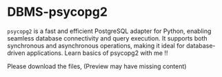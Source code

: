 # DBMS-psycopg2
`psycopg2` is a fast and efficient PostgreSQL adapter for Python, enabling seamless database connectivity and query execution. It supports both synchronous and asynchronous operations, making it ideal for database-driven applications. Learn basics of psycopg2 with me !!

Please download the files, (Preview may have missing content)
